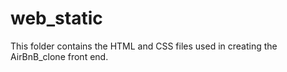 # web_static

This folder contains the HTML and CSS files used in creating
the AirBnB_clone front end.
